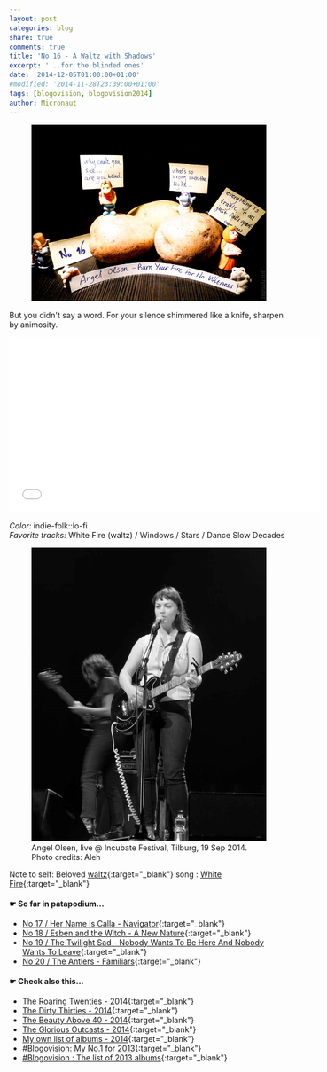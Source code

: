 ```yaml
---
layout: post
categories: blog
share: true
comments: true
title: 'No 16 - A Waltz with Shadows'
excerpt: '...for the blinded ones'
date: '2014-12-05T01:00:00+01:00'
#modified: '2014-11-28T23:39:00+01:00'
tags: [blogovision, blogovision2014]
author: Micronaut
---
```

<figure>
	<a href="/images/posts/blogovision/WhiteFire.jpg"><img src="/images/posts/blogovision/WhiteFire.jpg" alt="WhiteFire-Image" class="center"/></a>
</figure>

But you didn't say a word. For your silence shimmered like a knife, sharpen by animosity.

<iframe width="560" height="315" src="//www.youtube.com/embed/0CQSOoFlaxI" frameborder="0" allowfullscreen>&nbsp;</iframe>

*Color:* indie-folk::lo-fi<br/>
*Favorite tracks:*  White Fire (waltz) / Windows / Stars / Dance Slow Decades

<figure>
	<a href="/images/posts/bands/AngelOlsen.jpg"><img src="/images/posts/bands/AngelOlsen.jpg" alt="AngelOlsen-Image" class="center"/></a>
    <figcaption>Angel Olsen, live @ Incubate Festival, Tilburg, 19 Sep 2014. Photo credits: Aleh</figcaption>
</figure>

Note to self: Beloved [waltz](http://www.mixcloud.com/MoonlightFairyTales/life-is-a-waltz-vol11-an-ocean-of-lies/){:target="_blank"} song : [White Fire](https://www.youtube.com/watch?v=eKIzxQftnx8){:target="_blank"}

#### &#x261B; So far in patapodium...
* [No 17 / Her Name is Calla - Navigator](/blog/blogovision2014-no17/){:target="_blank"}
* [No 18 / Esben and the Witch - A New Nature](/blog/blogovision2014-no18/){:target="_blank"}
* [No 19 / The Twilight Sad - Nobody Wants To Be Here And Nobody Wants To Leave](/blog/blogovision2014-no19/){:target="_blank"}
* [No 20 / The Antlers - Familiars](/blog/blogovision2014-no20/){:target="_blank"}

#### &#x261B; Check also this…
* [The Roaring Twenties - 2014](/blog/blogovision2014-the-roaring-twenties/){:target="_blank"}
* [The Dirty Thirties - 2014](/blog/blogovision2014-the-dirty-thirties/){:target="_blank"}
* [The Beauty Above 40 - 2014](/blog/blogovision2014-the-beauty-above-40/){:target="_blank"}
* [The Glorious Outcasts - 2014](/blog/blogovision2014-the-glorious-outcasts-2014/){:target="_blank"}
* [My own list of albums - 2014](/blog/complete-list-2014/){:target="_blank"}
* [#Blogovision: My No.1 for 2013](/blog/blogovision2013-no01/){:target="_blank"}
* [#Blogovision : The list of 2013 albums](/blog/blogovision-my-own-list-of-2013-nominees-albums/){:target="_blank"}
